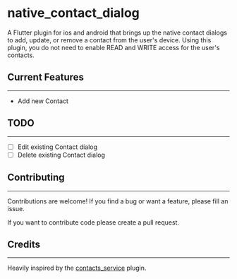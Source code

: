 # native_contact_dialog

A Flutter plugin for ios and android that brings up the native contact dialogs to add, update, or remove a contact from the user's device. Using this plugin, you do not need to enable READ and WRITE access for the user's contacts.

## Current Features
---
* Add new Contact

## TODO
---
- [ ] Edit existing Contact dialog
- [ ] Delete existing Contact dialog

## Contributing
---
Contributions are welcome! If you find a bug or want a feature, please fill an issue.

If you want to contribute code please create a pull request.

## Credits
---
Heavily inspired by the [contacts_service](https://pub.dartlang.org/packages/contacts_service#-readme-tab-) plugin.